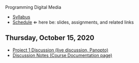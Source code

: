 Programming Digital Media

- [Syllabus](syllabus.md)
- [Schedule](schedule.md) &lArr; here be: slides, assignments, and related links

## Thursday, October 15, 2020

- [Project 1 Discussion (live discussion, Panopto)](https://rochester.hosted.panopto.com/Panopto/Pages/Viewer.aspx?id=d656e5f6-f7b3-48cd-afd4-ac55015d8960)
- [Discussion Notes (Course Documentation page)](15-project-discussion/discussion-notes.md)

